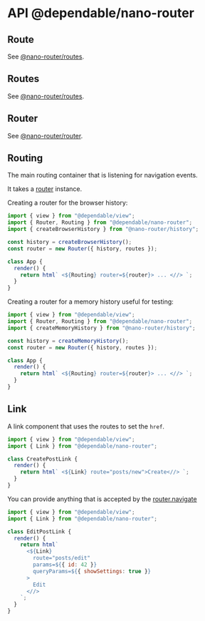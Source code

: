 # API @dependable/nano-router

## Route

See [@nano-router/routes](https://github.com/sunesimonsen/nano-router/tree/master/packages/routes/API.md#Route).

## Routes

See [@nano-router/routes](https://github.com/sunesimonsen/nano-router/tree/master/packages/routes/API.md#Routes).

## Router

See [@nano-router/router](https://github.com/sunesimonsen/nano-router/tree/master/packages/router/API.md#router).

## Routing

The main routing container that is listening for navigation events.

It takes a [router](https://github.com/sunesimonsen/nano-router/tree/master/packages/router/Readme.md) instance.

Creating a router for the browser history:

```js
import { view } from "@dependable/view";
import { Router, Routing } from "@dependable/nano-router";
import { createBrowserHistory } from "@nano-router/history";

const history = createBrowserHistory();
const router = new Router({ history, routes });

class App {
  render() {
    return html` <${Routing} router=${router}> ... <//> `;
  }
}
```

Creating a router for a memory history useful for testing:

```js
import { view } from "@dependable/view";
import { Router, Routing } from "@dependable/nano-router";
import { createMemoryHistory } from "@nano-router/history";

const history = createMemoryHistory();
const router = new Router({ history, routes });

class App {
  render() {
    return html` <${Routing} router=${router}> ... <//> `;
  }
}
```

## Link

A link component that uses the routes to set the `href`.

```js
import { view } from "@dependable/view";
import { Link } from "@dependable/nano-router";

class CreatePostLink {
  render() {
    return html` <${Link} route="posts/new">Create<//> `;
  }
}
```

You can provide anything that is accepted by the [router.navigate](https://github.com/sunesimonsen/nano-router/blob/master/packages/router/API.md#navigate)

```js
import { view } from "@dependable/view";
import { Link } from "@dependable/nano-router";

class EditPostLink {
  render() {
    return html`
      <${Link}
        route="posts/edit"
        params=${{ id: 42 }}
        queryParams=${{ showSettings: true }}
      >
        Edit
      <//>
    `;
  }
}
```
